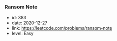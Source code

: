 ### Ransom Note

* id: 383
* date: 2020-12-27
* link: https://leetcode.com/problems/ransom-note
* level: Easy
